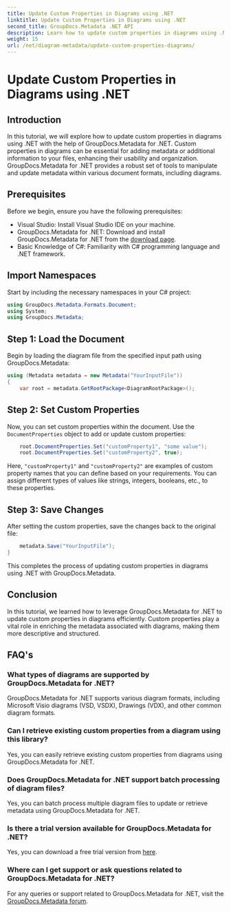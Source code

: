 ```yaml
---
title: Update Custom Properties in Diagrams using .NET
linktitle: Update Custom Properties in Diagrams using .NET
second_title: GroupDocs.Metadata .NET API
description: Learn how to update custom properties in diagrams using .NET with GroupDocs.Metadata for .NET. Enhance metadata with ease.
weight: 15
url: /net/diagram-metadata/update-custom-properties-diagrams/
---
```


# Update Custom Properties in Diagrams using .NET

## Introduction
In this tutorial, we will explore how to update custom properties in diagrams using .NET with the help of GroupDocs.Metadata for .NET. Custom properties in diagrams can be essential for adding metadata or additional information to your files, enhancing their usability and organization. GroupDocs.Metadata for .NET provides a robust set of tools to manipulate and update metadata within various document formats, including diagrams.
## Prerequisites
Before we begin, ensure you have the following prerequisites:
- Visual Studio: Install Visual Studio IDE on your machine.
- GroupDocs.Metadata for .NET: Download and install GroupDocs.Metadata for .NET from the [download page](https://releases.groupdocs.com/metadata/net/).
- Basic Knowledge of C#: Familiarity with C# programming language and .NET framework.

## Import Namespaces
Start by including the necessary namespaces in your C# project:
```csharp
using GroupDocs.Metadata.Formats.Document;
using System;
using GroupDocs.Metadata;
```
## Step 1: Load the Document
Begin by loading the diagram file from the specified input path using GroupDocs.Metadata:
```csharp
using (Metadata metadata = new Metadata("YourInputFile"))
{
    var root = metadata.GetRootPackage<DiagramRootPackage>();
```
## Step 2: Set Custom Properties
Now, you can set custom properties within the document. Use the `DocumentProperties` object to add or update custom properties:
```csharp
    root.DocumentProperties.Set("customProperty1", "some value");
    root.DocumentProperties.Set("customProperty2", true);
```
Here, `"customProperty1"` and `"customProperty2"` are examples of custom property names that you can define based on your requirements. You can assign different types of values like strings, integers, booleans, etc., to these properties.
## Step 3: Save Changes
After setting the custom properties, save the changes back to the original file:
```csharp
    metadata.Save("YourInputFile");
}
```
This completes the process of updating custom properties in diagrams using .NET with GroupDocs.Metadata.

## Conclusion
In this tutorial, we learned how to leverage GroupDocs.Metadata for .NET to update custom properties in diagrams efficiently. Custom properties play a vital role in enriching the metadata associated with diagrams, making them more descriptive and structured.

## FAQ's
### What types of diagrams are supported by GroupDocs.Metadata for .NET?
GroupDocs.Metadata for .NET supports various diagram formats, including Microsoft Visio diagrams (VSD, VSDX), Drawings (VDX), and other common diagram formats.
### Can I retrieve existing custom properties from a diagram using this library?
Yes, you can easily retrieve existing custom properties from diagrams using GroupDocs.Metadata for .NET.
### Does GroupDocs.Metadata for .NET support batch processing of diagram files?
Yes, you can batch process multiple diagram files to update or retrieve metadata using GroupDocs.Metadata for .NET.
### Is there a trial version available for GroupDocs.Metadata for .NET?
Yes, you can download a free trial version from [here](https://releases.groupdocs.com/).
### Where can I get support or ask questions related to GroupDocs.Metadata for .NET?
For any queries or support related to GroupDocs.Metadata for .NET, visit the [GroupDocs.Metadata forum](https://forum.groupdocs.com/c/metadata/14).
